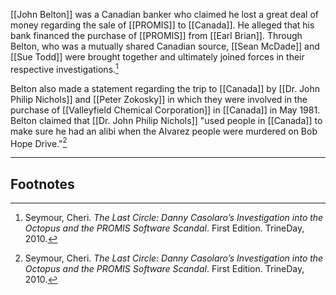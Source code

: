 [[John Belton]] was a Canadian banker who claimed he lost a great deal of money regarding the sale of [[PROMIS]] to [[Canada]]. He alleged that his bank financed the purchase of [[PROMIS]] from [[Earl Brian]]. Through Belton, who was a mutually shared Canadian source, [[Sean McDade]] and [[Sue Todd]] were brought together and ultimately joined forces in their respective investigations.[^1]

Belton also made a statement regarding the trip to [[Canada]] by [[Dr. John Philip Nichols]] and [[Peter Zokosky]] in which they were involved in the purchase of [[Valleyfield Chemical Corporation]] in [[Canada]] in May 1981. Belton claimed that [[Dr. John Philip Nichols]] "used people in [[Canada]] to make sure he had an alibi when the Alvarez people were murdered on Bob Hope Drive."[^1]

---
## Footnotes

[^1]: Seymour, Cheri. *The Last Circle: Danny Casolaro’s Investigation into the Octopus and the PROMIS Software Scandal*. First Edition. TrineDay, 2010.